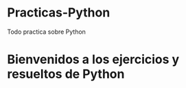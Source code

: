 # Practicas-Python 
Todo practica sobre Python
<h1>Bienvenidos a los ejercicios y resueltos de Python </h1>
